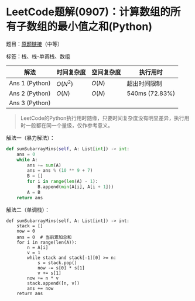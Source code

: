 # LeetCode题解(0907)：计算数组的所有子数组的最小值之和(Python)

题目：[原题链接](https://leetcode-cn.com/problems/sum-of-subarray-minimums/)（中等）

标签：栈、栈-单调栈、数组

| 解法           | 时间复杂度 | 空间复杂度 | 执行用时       |
| -------------- | ---------- | ---------- | -------------- |
| Ans 1 (Python) | $O(N^2)$   | $O(N)$     | 超出时间限制   |
| Ans 2 (Python) | $O(N)$     | $O(N)$     | 540ms (72.83%) |
| Ans 3 (Python) |            |            |                |

>  LeetCode的Python执行用时随缘，只要时间复杂度没有明显差异，执行用时一般都在同一个量级，仅作参考意义。

解法一（暴力解法）：

```python
def sumSubarrayMins(self, A: List[int]) -> int:
    ans = 0
    while A:
        ans += sum(A)
        ans = ans % (10 ** 9 + 7)
        B = []
        for i in range(len(A) - 1):
            B.append(min(A[i], A[i + 1]))
        A = B
    return ans
```

解法二（单调栈）：

```
def sumSubarrayMins(self, A: List[int]) -> int:
    stack = []
    now = 0
    ans = 0  # 当前累加总和
    for i in range(len(A)):
        n = A[i]
        v = 1
        while stack and stack[-1][0] >= n:
            s = stack.pop()
            now -= s[0] * s[1]
            v += s[1]
        now += n * v
        stack.append([n, v])
        ans += now
    return ans
```